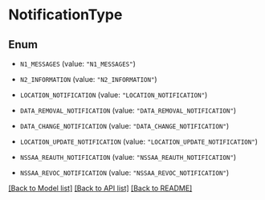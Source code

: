 # NotificationType

## Enum


* `N1_MESSAGES` (value: `"N1_MESSAGES"`)

* `N2_INFORMATION` (value: `"N2_INFORMATION"`)

* `LOCATION_NOTIFICATION` (value: `"LOCATION_NOTIFICATION"`)

* `DATA_REMOVAL_NOTIFICATION` (value: `"DATA_REMOVAL_NOTIFICATION"`)

* `DATA_CHANGE_NOTIFICATION` (value: `"DATA_CHANGE_NOTIFICATION"`)

* `LOCATION_UPDATE_NOTIFICATION` (value: `"LOCATION_UPDATE_NOTIFICATION"`)

* `NSSAA_REAUTH_NOTIFICATION` (value: `"NSSAA_REAUTH_NOTIFICATION"`)

* `NSSAA_REVOC_NOTIFICATION` (value: `"NSSAA_REVOC_NOTIFICATION"`)


[[Back to Model list]](../README.md#documentation-for-models) [[Back to API list]](../README.md#documentation-for-api-endpoints) [[Back to README]](../README.md)


